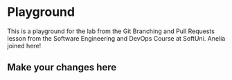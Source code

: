 # Playground
This is a playground for the lab from the Git Branching and Pull Requests lesson from the Software Engineering and DevOps Course at SoftUni.
Anelia joined here!

## Make your changes here
